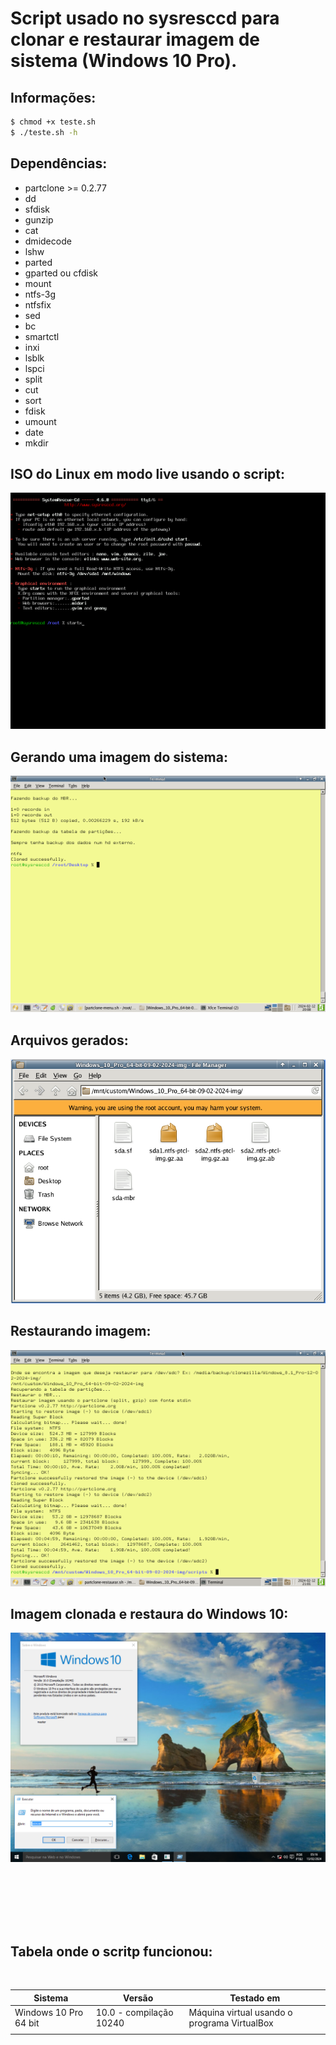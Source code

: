 # Script usado no sysresccd para clonar e restaurar imagem de sistema (Windows 10 Pro).

## Informações: <br>

```sh
$ chmod +x teste.sh
$ ./teste.sh -h
```

## Dependências: <br>

* partclone >= 0.2.77
* dd
* sfdisk
* gunzip
* cat
* dmidecode
* lshw
* parted
* gparted ou cfdisk
* mount
* ntfs-3g
* ntfsfix
* sed
* bc
* smartctl
* inxi
* lsblk
* lspci
* split
* cut
* sort
* fdisk
* umount
* date
* mkdir
 
## ISO do Linux em modo live usando o script: <br>
![](https://github.com/tuxslack/teste/blob/slackware/VirtualBox_windows%2010%20pro_13_02_2024_04_35_44.png)

## Gerando uma imagem do sistema: <br>
![](https://github.com/tuxslack/teste/blob/slackware/VirtualBox_windows%2010%20pro_12_02_2024_20_08_21.png)

## Arquivos gerados: <br>
![](https://github.com/tuxslack/teste/blob/slackware/voltar.png)

## Restaurando imagem: <br>
![](https://github.com/tuxslack/teste/blob/slackware/VirtualBox_windows%2010%20pro_12_02_2024_21_01_37.png)

## Imagem clonada e restaura do Windows 10: <br>
![](https://github.com/tuxslack/teste/blob/slackware/VirtualBox_windows%2010%20pro_13_02_2024_04_16_29.png)

<br>
<br>
<br>
<br>
<br>

## Tabela onde o scritp funcionou:
<br>

| Sistema     | Versão | Testado em |
| ---      | ---       | ---       |
| Windows 10 Pro 64 bit | 10.0 - compilação 10240         | Máquina virtual usando o programa VirtualBox |
|      |         |        |

